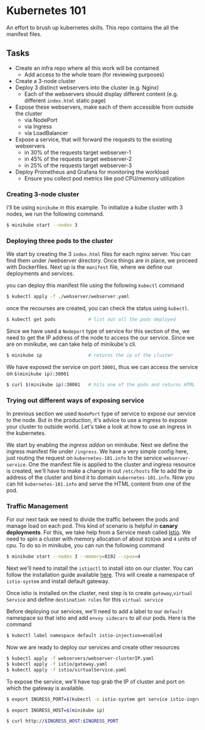 # Kubernetes 101
An effort to brush up kubernetes skills. This repo contains the all the manifest files.

## Tasks

* Create an infra repo where all this work will be contained
    - Add access to the whole team (for reviewing purposes)
* Create a 3-node cluster
* Deploy 3 distinct webservers into the cluster (e.g. Nginx)
    - Each of the webservers should display different content (e.g. different `index.html` static page)
* Expose these webservers, make each of them accessible from outside the cluster
    - via NodePort
    - via Ingress
    - via LoadBalancer
* Expose a service, that will forward the requests to the existing webservers
    - in 30% of the requests target webserver-1
    - in 45% of the requests target webserver-2
    - in 25% of the requests target webserver-3
* Deploy Prometheus and Grafana for monitoring the workload
   - Ensure you collect pod metrics like pod CPU/memory utilization

### Creating 3-node cluster 

I'll be using `minikube` in this example. To initialize a kube cluster with 3 nodes, we run the following command.

```bash
$ minikube start --nodes 3 
```

### Deploying three pods to the cluster 
We start by creating the 3 `index.html` files for each nginx server. You can find them under /webserver directory. Once things are in place, we proceed with Dockerfiles. Next up is the `manifest` file, where we define our deployments and services.

you can deploy this manifest file using the following `kubectl` command
```bash
$ kubectl apply -f ./webserver/webserver.yaml
```

once the recourses are created, you can check the status using `kubectl`.
```bash
$ kubectl get pods            # list out all the pods deployed
```
Since we have used a `Nodeport` type of service for this section of the, we need to get the IP address of the node to access the our service. Since we are on minikube, we can take help of minikube's cli.
```bash
$ minikube ip                 # returns the ip of the cluster
```
We have exposed the service on port `30001`, thus we can access the service on `$(minikube ip):30001`
```bash
$ curl $(minikube ip):30001   # hits one of the pods and returns HTML
```


### Trying out different ways of exposing service

In previous section we used `NodePort` type of service to expose our service to the node. But in the production, it's advice to use a ingress to expose your cluster to outside world. Let's take a look at how to use an ingress in the kubernetes.

We start by enabling the _ingress addon_ on minikube. Next we define the ingress manifest file under `/ingress`. We have a very simple config here, just routing the request on `kubernetes-101.info` to the service `webserver-service`. One the manifest file is applied to the cluster and ingress resource is created, we'll have to make a change in out `/etc/hosts` file to add the ip address of the cluster and bind it to domain `kubernetes-101.info`. Now you can hit `kubernetes-101.info` and serve the HTML content from one of the pod.

### Traffic Management 

For our next task we need to divide the traffic between the pods and manage load on each pod. This kind of scenario is helpful in __canary deployments__. For this, we take help from a Service mesh called [Istio](https://istio.io/latest/). We need to spin a cluster with memory allocation of about `8192mb` and `4` units of cpu. To do so in minikube, you can run the following command

```bash
$ minikube start --nodes 3 --memory=8192 --cpus=4 
```
Next we'll need to install the `istioctl` to install isto on our cluster. You can follow the installation guide available [here](https://istio.io/latest/docs/setup/getting-started/). This will create a namespace of `istio-system` and install default gateway. 

Once istio is installed on the cluster, nest step is to create `gateway`,`virtual Service` and define `destination rules` for this `virtual service` 

Before deploying our services, we'll need to add a label to our `default` namespace so that istio and add `envoy sidecars` to all our pods. Here is the command 
```bash
$ kubectl label namespace default istio-injection=enabled
```

Now we are ready to deploy our services and create other resources 
```bash
$ kubectl apply -f webservers/webserver-clusterIP.yaml 
$ kubectl apply -f istio/gateway.yaml
$ kubectl apply -f istio/virtualService.yaml 
```

To expose the service, we'll have top grab the IP of cluster and port on which the gateway is available.

```bash
$ export INGRESS_PORT=$(kubectl -n istio-system get service istio-ingressgateway -o jsonpath='{.spec.ports[?(@.name=="http2")].nodePort}')

$ export INGRESS_HOST=$(minikube ip)

$ curl http://$INGRESS_HOST:$INGRESS_PORT
```
